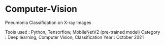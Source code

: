 # Computer-Vision
Pneumonia Classification on X-ray Images

Tools used : Python, Tensorflow, MobileNetV2 (pre-trained model)
Category : Deep learning, Computer Vision, Classification
Year : October 2021
